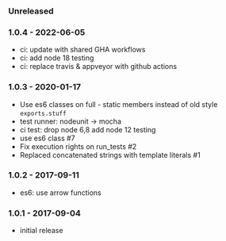 
### Unreleased

### 1.0.4 - 2022-06-05

- ci: update with shared GHA workflows
- ci: add node 18 testing
- ci: replace travis & appveyor with github actions


### 1.0.3 - 2020-01-17

- Use es6 classes on full - static members instead of old style `exports.stuff`
- test runner: nodeunit -> mocha
- ci test: drop node 6,8 add node 12 testing
- use es6 class #7
- Fix execution rights on run_tests #2
- Replaced concatenated strings with template literals #1


### 1.0.2 - 2017-09-11

- es6: use arrow functions


### 1.0.1 - 2017-09-04

- initial release
